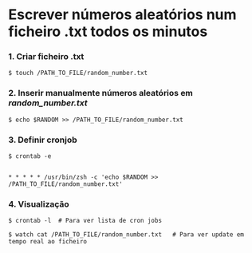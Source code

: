 # Escrever números aleatórios num ficheiro .txt todos os minutos


### 1. Criar ficheiro .txt 

``` 
$ touch /PATH_TO_FILE/random_number.txt
```

### 2. Inserir manualmente números aleatórios em *random_number.txt*

```
$ echo $RANDOM >> /PATH_TO_FILE/random_number.txt
```

### 3. Definir cronjob

```
$ crontab -e


* * * * * /usr/bin/zsh -c 'echo $RANDOM >> /PATH_TO_FILE/random_number.txt'
```

### 4. Visualização 

```
$ crontab -l  # Para ver lista de cron jobs

$ watch cat /PATH_TO_FILE/random_number.txt   # Para ver update em tempo real ao ficheiro
```
